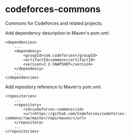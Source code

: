 codeforces-commons
==================

Commons for Codeforces and related projects.

Add dependency description to Maven's pom.xml:

~~~~~
<dependencies>
    ...
    <dependency>
        <groupId>com.codeforces</groupId>
        <artifactId>commons</artifactId>
        <version>2.2-SNAPSHOT</version>
    </dependency>
    ...
</dependencies>
~~~~~

Add repository reference to Maven's pom.xml:

~~~~~
<repositories>
    ...
    <repository>
        <id>codeforces-commons</id>
        <url>https://github.com/Codeforces/codeforces-commons/raw/master/repo/maven/</url>
    </repository>
    ...
</repositories>
~~~~~
